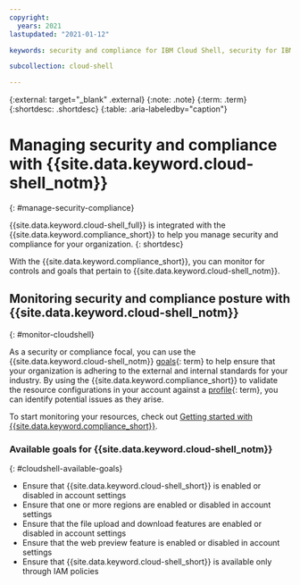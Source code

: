 ```yaml
---
copyright:
  years: 2021
lastupdated: "2021-01-12"

keywords: security and compliance for IBM Cloud Shell, security for IBM Cloud Shell,, compliance for IBM Cloud Shell

subcollection: cloud-shell

---
```


{:external: target="_blank" .external}
{:note: .note}
{:term: .term}
{:shortdesc: .shortdesc}
{:table: .aria-labeledby="caption"}


# Managing security and compliance with {{site.data.keyword.cloud-shell_notm}}
{: #manage-security-compliance}

{{site.data.keyword.cloud-shell_full}} is integrated with the {{site.data.keyword.compliance_short}} to help you manage security and compliance for your organization.
{: shortdesc}

With the {{site.data.keyword.compliance_short}}, you can monitor for controls and goals that pertain to {{site.data.keyword.cloud-shell_notm}}.

## Monitoring security and compliance posture with {{site.data.keyword.cloud-shell_notm}}
{: #monitor-cloudshell}

As a security or compliance focal, you can use the {{site.data.keyword.cloud-shell_notm}} [goals](#x2117978){: term} to help ensure that your organization is adhering to the external and internal standards for your industry. By using the {{site.data.keyword.compliance_short}} to validate the resource configurations in your account against a [profile](#x2034950){: term}, you can identify potential issues as they arise.

To start monitoring your resources, check out [Getting started with {{site.data.keyword.compliance_short}}](/docs/security-compliance?topic-security-compliance-getting-started).

### Available goals for {{site.data.keyword.cloud-shell_notm}}
{: #cloudshell-available-goals}

* Ensure that {{site.data.keyword.cloud-shell_short}} is enabled or disabled in account settings
* Ensure that one or more regions are enabled or disabled in account settings 
* Ensure that the file upload and download features are enabled or disabled in account settings
* Ensure that the web preview feature is enabled or disabled in account settings
* Ensure that {{site.data.keyword.cloud-shell_short}} is available only through IAM policies
